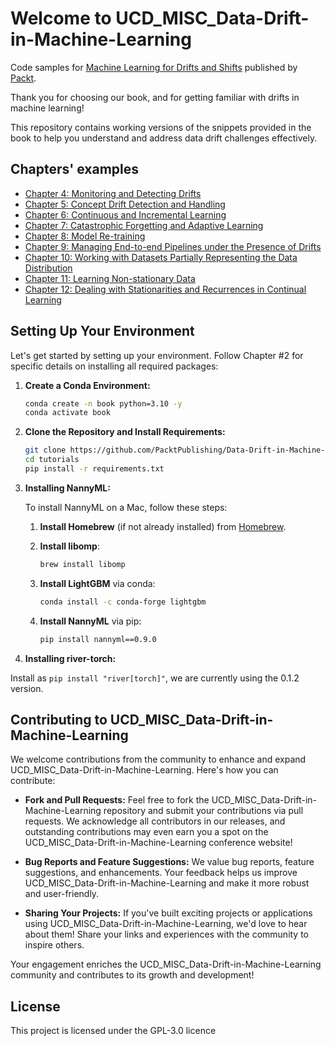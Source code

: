 # Welcome to UCD_MISC_Data-Drift-in-Machine-Learning

Code samples for [Machine Learning for Drifts and Shifts](todo) published by [Packt](https://www.packtpub.com/?utm_source=github).

Thank you for choosing our book, and for getting familiar with drifts in machine learning! 

This repository contains working versions of the snippets provided in the book to help you understand and address data drift challenges effectively.

## Chapters' examples

* [Chapter 4: Monitoring and Detecting Drifts](Chapter04)
* [Chapter 5: Concept Drift Detection and Handling](Chapter05)
* [Chapter 6: Continuous and Incremental Learning](Chapter06)
* [Chapter 7: Catastrophic Forgetting and Adaptive Learning](Chapter07)
* [Chapter 8: Model Re-training](Chapter08)
* [Chapter 9: Managing End-to-end Pipelines under the Presence of Drifts](Chapter09)
* [Chapter 10: Working with Datasets Partially Representing the Data Distribution](Chapter10)
* [Chapter 11: Learning Non-stationary Data](Chapter11)
* [Chapter 12: Dealing with Stationarities and Recurrences in Continual Learning](Chapter12)

## Setting Up Your Environment

Let's get started by setting up your environment. Follow Chapter #2 for specific details on installing all required packages:

1. **Create a Conda Environment:**
   ```bash
   conda create -n book python=3.10 -y
   conda activate book
   ```

1. **Clone the Repository and Install Requirements:**
   ```bash
   git clone https://github.com/PacktPublishing/Data-Drift-in-Machine-Learning.git
   cd tutorials
   pip install -r requirements.txt
   ```

1. **Installing NannyML:**

   To install NannyML on a Mac, follow these steps:

   1. **Install Homebrew** (if not already installed) from [Homebrew](https://brew.sh/).

   2. **Install libomp**:
      ```bash
      brew install libomp
      ```

   3. **Install LightGBM** via conda:
      ```bash
      conda install -c conda-forge lightgbm
      ```

   4. **Install NannyML** via pip:
      ```bash
      pip install nannyml==0.9.0
      ```

1. **Installing river-torch:**

Install as `pip install "river[torch]"`, we are currently using the 0.1.2 version.

## Contributing to UCD_MISC_Data-Drift-in-Machine-Learning

We welcome contributions from the community to enhance and expand UCD_MISC_Data-Drift-in-Machine-Learning. Here's how you can contribute:

- **Fork and Pull Requests:**
  Feel free to fork the UCD_MISC_Data-Drift-in-Machine-Learning repository and submit your contributions via pull requests. We acknowledge all contributors in our releases, and outstanding contributions may even earn you a spot on the UCD_MISC_Data-Drift-in-Machine-Learning conference website!

- **Bug Reports and Feature Suggestions:**
  We value bug reports, feature suggestions, and enhancements. Your feedback helps us improve UCD_MISC_Data-Drift-in-Machine-Learning and make it more robust and user-friendly.

- **Sharing Your Projects:**
  If you've built exciting projects or applications using UCD_MISC_Data-Drift-in-Machine-Learning, we'd love to hear about them! Share your links and experiences with the community to inspire others.

Your engagement enriches the UCD_MISC_Data-Drift-in-Machine-Learning community and contributes to its growth and development!

## License

This project is licensed under the GPL-3.0 licence 
